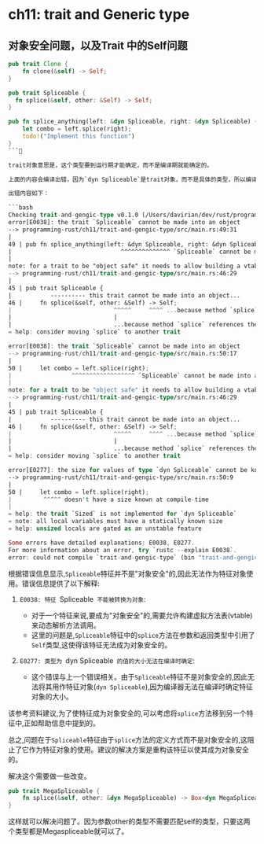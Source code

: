 # ch11: trait and Generic type

## 对象安全问题，以及Trait 中的Self问题

```rust
pub trait Clone {
    fn clone(&self) -> Self;
}

pub trait Spliceable {
  fn splice(&self, other: &Self) -> Self;
}

pub fn splice_anything(left: &dyn Spliceable, right: &dyn Spliceable) {
    let combo = left.splice(right);
    todo!("Implement this function")
}
```

trait对象意思是，这个类型要到运行期才能确定，而不是编译期就能确定的。

上面的内容会编译出错，因为`dyn Spliceable`是trait对象，而不是具体的类型，所以编译器无法确定`splice`方法的具体类型。

出错内容如下：

```bash
Checking trait-and-gengic-type v0.1.0 (/Users/davirian/dev/rust/programming-rust/ch11/trait-and-gengic-type)
error[E0038]: the trait `Spliceable` cannot be made into an object
--> programming-rust/ch11/trait-and-gengic-type/src/main.rs:49:31
|
49 | pub fn splice_anything(left: &dyn Spliceable, right: &dyn Spliceable) {
|                               ^^^^^^^^^^^^^^ `Spliceable` cannot be made into an object
|
note: for a trait to be "object safe" it needs to allow building a vtable to allow the call to be resolvable dynamically; for more information visit <https://doc.rust-lang.org/reference/items/traits.html#object-safety>
--> programming-rust/ch11/trait-and-gengic-type/src/main.rs:46:29
|
45 | pub trait Spliceable {
|           ---------- this trait cannot be made into an object...
46 |     fn splice(&self, other: &Self) -> Self;
|                             ^^^^^     ^^^^ ...because method `splice` references the `Self` type in its return type
|                             |
|                             ...because method `splice` references the `Self` type in this parameter
= help: consider moving `splice` to another trait

error[E0038]: the trait `Spliceable` cannot be made into an object
--> programming-rust/ch11/trait-and-gengic-type/src/main.rs:50:17
|
50 |     let combo = left.splice(right);
|                 ^^^^^^^^^^^^^^^^^^ `Spliceable` cannot be made into an object
|
note: for a trait to be "object safe" it needs to allow building a vtable to allow the call to be resolvable dynamically; for more information visit <https://doc.rust-lang.org/reference/items/traits.html#object-safety>
--> programming-rust/ch11/trait-and-gengic-type/src/main.rs:46:29
|
45 | pub trait Spliceable {
|           ---------- this trait cannot be made into an object...
46 |     fn splice(&self, other: &Self) -> Self;
|                             ^^^^^     ^^^^ ...because method `splice` references the `Self` type in its return type
|                             |
|                             ...because method `splice` references the `Self` type in this parameter
= help: consider moving `splice` to another trait

error[E0277]: the size for values of type `dyn Spliceable` cannot be known at compilation time
--> programming-rust/ch11/trait-and-gengic-type/src/main.rs:50:9
|
50 |     let combo = left.splice(right);
|         ^^^^^ doesn't have a size known at compile-time
|
= help: the trait `Sized` is not implemented for `dyn Spliceable`
= note: all local variables must have a statically known size
= help: unsized locals are gated as an unstable feature

Some errors have detailed explanations: E0038, E0277.
For more information about an error, try `rustc --explain E0038`.
error: could not compile `trait-and-gengic-type` (bin "trait-and-gengic-type") due to 3 previous errors
```

根据错误信息显示,`Spliceable`特征并不是"对象安全"的,因此无法作为特征对象使用。错误信息提供了以下解释:

1. `E0038: 特征 `Spliceable` 不能被转换为对象`:
   - 对于一个特征来说,要成为"对象安全"的,需要允许构建虚拟方法表(vtable)来动态解析方法调用。
   - 这里的问题是,`Spliceable`特征中的`splice`方法在参数和返回类型中引用了`Self`类型,这使得该特征无法成为对象安全的。

2. `E0277: 类型为 `dyn Spliceable` 的值的大小无法在编译时确定`:
   - 这个错误与上一个错误相关。由于`Spliceable`特征不是对象安全的,因此无法将其用作特征对象(`dyn Spliceable`),因为编译器无法在编译时确定特征对象的大小。

该参考资料建议,为了使特征成为对象安全的,可以考虑将`splice`方法移到另一个特征中,正如帮助信息中提到的。

总之,问题在于`Spliceable`特征由于`splice`方法的定义方式而不是对象安全的,这阻止了它作为特征对象的使用。建议的解决方案是重构该特征以使其成为对象安全的。


解决这个需要做一些改变。

```rust
pub trait MegaSpliceable {
    fn splice(&self, other: &dyn MegaSpliceable) -> Box<dyn MegaSpliceable>;
}
```

这样就可以解决问题了。因为参数other的类型不需要匹配self的类型，只要这两个类型都是Megaspliceable就可以了。
